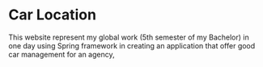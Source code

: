 # Car Location
This website represent my global work (5th semester of my Bachelor) in one day using Spring framework in creating an application that offer good car management for an agency, 
